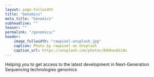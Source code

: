 ```yaml
---
layout: page-fullwidth
title: "Genomics"
meta_title: "Genomics"
subheadline: ""
teaser: ""
permalink: "/genomics/"
header:
    image_fullwidth: "rawpixel-unsplash.jpg"
    caption: Photo by rawpixel on Unsplash
    caption_url: https://unsplash.com/photos/8dHheu02i8s
---
```

<div>
  <p>
  Helping you to get access to the latest development in Next-Generation Sequencing technologies
  genomics
  </p>
</div>
